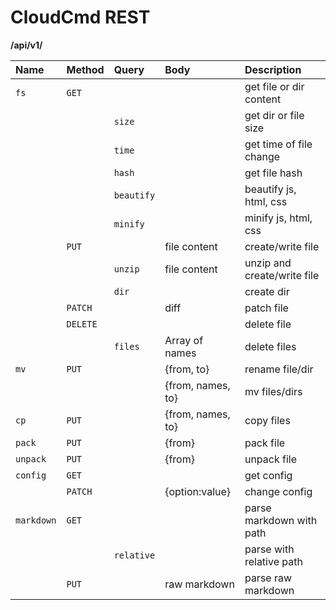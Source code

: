 CloudCmd REST
=============
**/api/v1/**

|Name         |Method   |Query          |Body               |Description                    |
|:------------|:--------|:--------------|:------------------|:------------------------------|
|`fs`         |`GET`    |               |                   |get file or dir content        |
|             |         |`size`         |                   |get dir or file size           |
|             |         |`time`         |                   |get time of file change        |
|             |         |`hash`         |                   |get file hash                  |
|             |         |`beautify`     |                   |beautify js, html, css         |
|             |         |`minify`       |                   |minify js, html, css           |
|             |`PUT`    |               |file content       |create/write file              |
|             |         | `unzip`       |file content       |unzip and create/write file    |
|             |         | `dir`         |                   |create dir                     |
|             |`PATCH`  |               |diff               |patch file                     |
|             |`DELETE` |               |                   |delete file                    |
|             |         |`files`        |Array of names     |delete files                   |
|`mv`         |`PUT`    |               |{from, to}         |rename file/dir                |
|             |         |               |{from, names, to}  |mv files/dirs                  |
|`cp`         |`PUT`    |               |{from, names, to}  |copy files                     |
|`pack`       |`PUT`    |               |{from}             |pack file                      |
|`unpack`     |`PUT`    |               |{from}             |unpack file                    |
|`config`     |`GET`    |               |                   |get config                     |
|             |`PATCH`  |               |{option:value}     |change config                  |
|`markdown`   |`GET`    |               |                   |parse markdown with path       |
|             |         |`relative`     |                   |parse with relative path       |
|             |`PUT`    |               |raw markdown       |parse raw markdown             |
